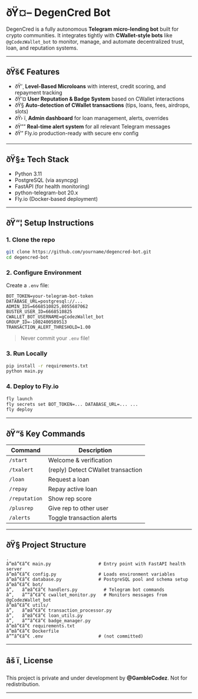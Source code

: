 # ðŸ¤– DegenCred Bot

DegenCred is a fully autonomous **Telegram micro-lending bot** built for crypto communities. It integrates tightly with **CWallet-style bots** like `@gCodezWallet_bot` to monitor, manage, and automate decentralized trust, loan, and reputation systems.

---

## ðŸš€ Features

- ðŸ’¸ **Level-Based Microloans** with interest, credit scoring, and repayment tracking
- ðŸ‘¤ **User Reputation & Badge System** based on CWallet interactions
- ðŸ§  **Auto-detection of CWallet transactions** (tips, loans, fees, airdrops, slots)
- ðŸ› ï¸ **Admin dashboard** for loan management, alerts, overrides
- ðŸ”” **Real-time alert system** for all relevant Telegram messages
- ðŸ” Fly.io production-ready with secure env config

---

## ðŸ§± Tech Stack

- Python 3.11
- PostgreSQL (via asyncpg)
- FastAPI (for health monitoring)
- python-telegram-bot 20.x
- Fly.io (Docker-based deployment)

---

## ðŸ“¦ Setup Instructions

### 1. Clone the repo

```bash
git clone https://github.com/yourname/degencred-bot.git
cd degencred-bot
```

### 2. Configure Environment

Create a `.env` file:

```env
BOT_TOKEN=your-telegram-bot-token
DATABASE_URL=postgresql://...
ADMIN_IDS=6668510825,8055687062
BUSTER_USER_ID=6668510825
CWALLET_BOT_USERNAME=gCodezWallet_bot
GROUP_ID=-1002400589513
TRANSACTION_ALERT_THRESHOLD=1.00
```

> Never commit your `.env` file!

### 3. Run Locally

```bash
pip install -r requirements.txt
python main.py
```

### 4. Deploy to Fly.io

```bash
fly launch
fly secrets set BOT_TOKEN=... DATABASE_URL=... ...
fly deploy
```

---

## ðŸ“š Key Commands

| Command | Description |
|---------|-------------|
| `/start` | Welcome & verification |
| `/txalert` | (reply) Detect CWallet transaction |
| `/loan` | Request a loan |
| `/repay` | Repay active loan |
| `/reputation` | Show rep score |
| `/plusrep` | Give rep to other user |
| `/alerts` | Toggle transaction alerts |

---

## ðŸ§  Project Structure

```
.
â”œâ”€â”€ main.py                  # Entry point with FastAPI health server
â”œâ”€â”€ config.py                # Loads environment variables
â”œâ”€â”€ database.py              # PostgreSQL pool and schema setup
â”œâ”€â”€ bot/
â”‚   â”œâ”€â”€ handlers.py          # Telegram bot commands
â”‚   â””â”€â”€ cwallet_monitor.py   # Monitors messages from @gCodezWallet_bot
â”œâ”€â”€ utils/
â”‚   â”œâ”€â”€ transaction_processor.py
â”‚   â”œâ”€â”€ loan_utils.py
â”‚   â””â”€â”€ badge_manager.py
â”œâ”€â”€ requirements.txt
â”œâ”€â”€ Dockerfile
â””â”€â”€ .env                     # (not committed)
```

---

## âš ï¸ License

This project is private and under development by **@GambleCodez**. Not for redistribution.

---
